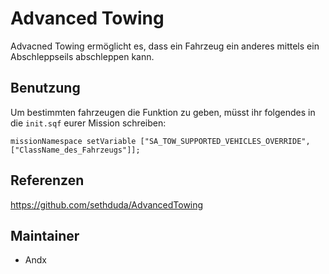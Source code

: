 # Advanced Towing

Advacned Towing ermöglicht es, dass ein Fahrzeug ein anderes mittels ein Abschleppseils abschleppen kann.

## Benutzung

Um bestimmten fahrzeugen die Funktion zu geben, müsst ihr folgendes in die `init.sqf` eurer Mission schreiben:

`missionNamespace setVariable ["SA_TOW_SUPPORTED_VEHICLES_OVERRIDE", ["ClassName_des_Fahrzeugs"]];`

## Referenzen

<https://github.com/sethduda/AdvancedTowing>

## Maintainer

- Andx
